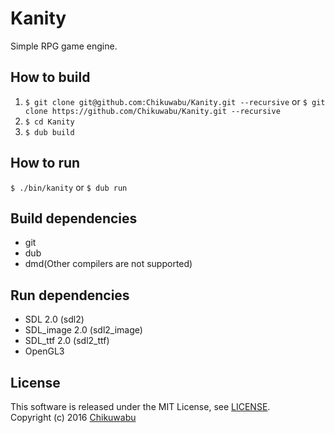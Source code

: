 # Kanity
Simple RPG game engine.

## How to build
1. `$ git clone git@github.com:Chikuwabu/Kanity.git --recursive` or `$ git clone https://github.com/Chikuwabu/Kanity.git --recursive`
2. `$ cd Kanity`
3. `$ dub build`

## How to run
`$ ./bin/kanity`
or
`$ dub run`

## Build dependencies
- git
- dub
- dmd(Other compilers are not supported)

## Run dependencies
- SDL 2.0 (sdl2)
- SDL_image 2.0 (sdl2_image)
- SDL_ttf 2.0 (sdl2_ttf)
- OpenGL3

## License
This software is released under the MIT License, see [LICENSE](LICENSE).  
Copyright (c) 2016 [Chikuwabu](http://tkwb.otyakai.xyz)
